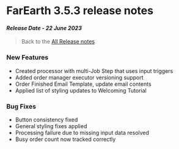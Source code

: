 # FarEarth 3.5.3 release notes
#### *Release Date - 22 June 2023*

> Back to the [All Release notes](releaseNotesSummary.md)

### New Features
* Created processor with multi-Job Step that uses input triggers
* Added order manager executor versioning support
* Order Finished Email Template, update email contents
* Applied list of styling updates to Welcoming Tutorial

### Bug Fixes
* Button consistency fixed
* General styling fixes applied
* Processing failure due to missing input data resolved
* Busy order count now tracked correctly
